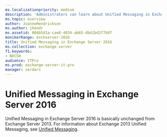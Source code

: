 ```yaml
---
ms.localizationpriority: medium
description: 'Administrators can learn about Unified Messaging in Exchange Server 2016.'
ms.topic: overview
author: JoanneHendrickson
ms.author: jhendr
ms.assetid: 004b5d1a-cae8-4034-ab65-db41bd2f7b97
monikerRange: exchserver-2016
title: Unified Messaging in Exchange Server 2016
ms.collection: exchange-server
f1.keywords:
- NOCSH
audience: ITPro
ms.prod: exchange-server-it-pro
manager: serdars
---
```


# Unified Messaging in Exchange Server 2016

Unified Messaging in Exchange Server 2016 is basically unchanged from Exchange Server 2013. For information about Exchange 2013 Unified Messaging, see [Unified Messaging](../../ExchangeServer2013/unified-messaging-exchange-2013-help.md).